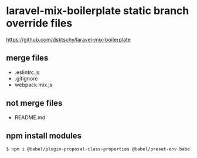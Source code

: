 # laravel-mix-boilerplate static branch override files
https://github.com/dsktschy/laravel-mix-boilerplate

## merge files
- .eslintrc.js
- .gitignore
- webpack.mix.js

## not merge files
- README.md

## npm install modules
```bash
$ npm i @babel/plugin-proposal-class-properties @babel/preset-env babel-eslint autoprefixer bowser sanitize.css vanix -D
```
